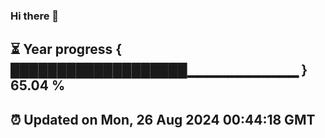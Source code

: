 ### Hi there 👋
⏳ Year progress { ███████████████████▁▁▁▁▁▁▁▁▁▁▁ } 65.04 %
---
⏰ Updated on Mon, 26 Aug 2024 00:44:18 GMT
---
